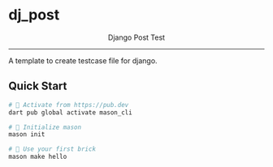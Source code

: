 # dj_post
<p align="center">
    Django Post Test
</p>

---

A template to create testcase file for django.

## Quick Start

```sh
# 🎯 Activate from https://pub.dev
dart pub global activate mason_cli

# 🚀 Initialize mason
mason init

# 🧱 Use your first brick
mason make hello
```




